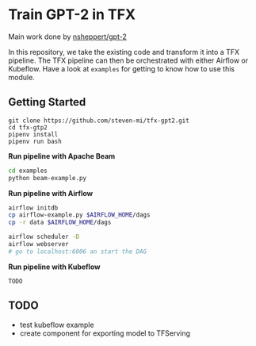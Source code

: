 # Train GPT-2 in TFX 
Main work done by [nsheppert/gpt-2](https://github.com/nshepperd/gpt-2)

In this repository, we take the existing code and transform it into a TFX pipeline. The TFX pipeline can then be orchestrated with either Airflow or Kubeflow. Have a look at `examples` for getting to know how to use this module.

## Getting Started
```
git clone https://github.com/steven-mi/tfx-gpt2.git
cd tfx-gtp2
pipenv install
pipenv run bash
```

**Run pipeline with Apache Beam**
```bash
cd examples
python beam-example.py
```

**Run pipeline with Airflow**
```bash
airflow initdb
cp airflow-example.py $AIRFLOW_HOME/dags
cp -r data $AIRFLOW_HOME/dags

airflow scheduler -D
airflow webserver 
# go to localhost:6006 an start the DAG
```

**Run pipeline with Kubeflow**
```
TODO
```

## TODO
- test kubeflow example
- create component for exporting model to TFServing

